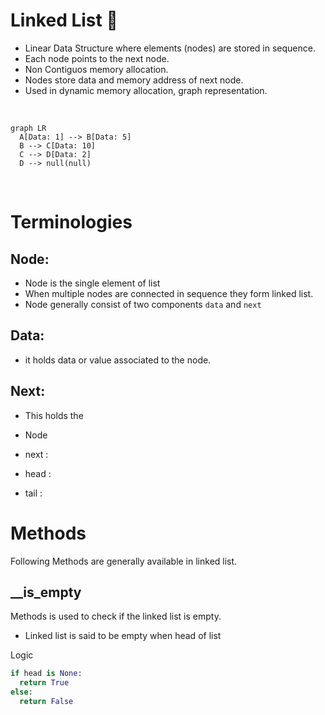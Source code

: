 # Linked List 🔗

- Linear Data Structure where elements (nodes) are stored in sequence.
- Each node points to the next node.
- Non Contiguos memory allocation.
- Nodes store data and memory address of next node.
- Used in dynamic memory allocation, graph representation.

<br>

```mermaid
graph LR
  A[Data: 1] --> B[Data: 5]
  B --> C[Data: 10]
  C --> D[Data: 2]
  D --> null(null)

```

<br>

# Terminologies

## Node:
- Node is the single element of list
- When multiple nodes are connected in sequence they form linked list.
- Node generally consist of two components `data` and `next`

## Data:
- it holds data or value associated to the node.

## Next:
- This holds the 

- Node
- next :
- head :
- tail :

# Methods

Following Methods are generally available in linked list.

## \_\_is_empty

Methods is used to check if the linked list is empty.

- Linked list is said to be empty when head of list

Logic

```python
if head is None:
  return True
else:
  return False
```
